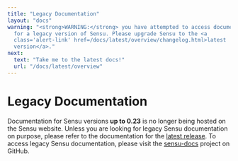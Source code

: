 ```yaml
---
title: "Legacy Documentation"
layout: "docs"
warning: "<strong>WARNING:</strong> you have attempted to access documentation
  for a legacy version of Sensu. Please upgrade Sensu to the <a
  class='alert-link' href=/docs/latest/overview/changelog.html>latest
  version</a>."
next:
  text: "Take me to the latest docs!"
  url: "/docs/latest/overview"
---
```


# Legacy Documentation

Documentation for Sensu versions **up to 0.23** is no longer being hosted on the
Sensu website. Unless you are looking for legacy Sensu documentation on purpose,
please refer to the documentation for the [latest release][1]. To access legacy
Sensu documentation, please visit the [sensu-docs][2] project on GitHub.

[1]:  /docs/latest/overview/what-is-sensu.html
[2]:  http://github.com/sensu/sensu-docs
